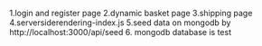 1.login and register page
 2.dynamic basket page
  3.shipping page
  4.serversiderendering-index.js
   5.seed data on mongodb by http://localhost:3000/api/seed
6. mongodb database is test